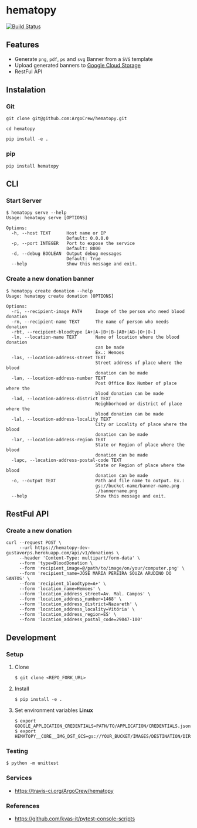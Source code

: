 hematopy 
==============================
[![Build Status](https://travis-ci.org/ArgoCrew/hematopy.svg?branch=master)](https://travis-ci.org/ArgoCrew/hematopy)


## Features

- Generate `png`, `pdf`, `ps` and `svg` Banner from a `SVG` template
- Upload generated banners to [Google Cloud Storage]()
- RestFul API


## Instalation

### Git


```
git clone git@github.com:ArgoCrew/hematopy.git

cd hematopy

pip install -e .
```

### pip

```
pip install hematopy
```


## CLI

### Start Server
```
$ hematopy serve --help
Usage: hematopy serve [OPTIONS]

Options:
  -h, --host TEXT      Host name or IP 
                       Default: 0.0.0.0
  -p, --port INTEGER   Port to expose the service 
                       Default: 8000
  -d, --debug BOOLEAN  Output debug messages 
                       Default: True
  --help               Show this message and exit.
```

### Create a new donation banner

```
$ hematopy create donation --help
Usage: hematopy create donation [OPTIONS]

Options:
  -ri, --recipient-image PATH     Image of the person who need blood donation
  -rn, --recipient-name TEXT      The name of person who needs donation
  -rbt, --recipient-bloodtype [A+|A-|B+|B-|AB+|AB-|O+|O-]
  -ln, --location-name TEXT       Name of location where the blood donation
                                  can be made
                                  Ex.: Hemoes
  -las, --location-address-street TEXT
                                  Street address of place where the blood
                                  donation can be made
  -lan, --location-address-number TEXT
                                  Post Office Box Number of place where the
                                  blood donation can be made
  -lad, --location-address-district TEXT
                                  Neighborhood or district of place where the
                                  blood donation can be made
  -lal, --location-address-locality TEXT
                                  City or Locality of place where the blood
                                  donation can be made
  -lar, --location-address-region TEXT
                                  State or Region of place where the blood
                                  donation can be made
  -lapc, --location-address-postal-code TEXT
                                  State or Region of place where the blood
                                  donation can be made
  -o, --output TEXT               Path and file name to output. Ex.:
                                  gs://bucket-name/banner-name.png
                                  ./bannername.png
  --help                          Show this message and exit.
```


## RestFul API

### Create a new donation

```
curl --request POST \
     --url https://hematopy-dev-gustavorps.herokuapp.com/api/v1/donations \
     --header 'Content-Type: multipart/form-data' \
     --form 'type=BloodDonation \
     --form 'recipient_image=@/path/to/image/on/your/computer.png' \
     --form 'recipient_name=JOSÉ MARIA PEREIRA SOUZA ARUDINO DO SANTOS' \
     --form 'recipient_bloodtype=A+' \
     --form 'location_name=Hemoes' \
     --form 'location_address_street=Av. Mal. Campos' \
     --form 'location_address_number=1468' \
     --form 'location_address_district=Nazareth' \
     --form 'location_address_locality=Vitória' \
     --form 'location_address_region=ES' \
     --form 'location_address_postal_code=29047-100'
```

## Development

### Setup

1. Clone
    ```
    $ git clone <REPO_FORK_URL>
    ```

2. Install
    ```
    $ pip install -e .
    ```

3. Set environment variables
    **Linux**
    ```
    $ export GOOGLE_APPLICATION_CREDENTIALS=PATH/TO/APPLICATION/CREDENTIALS.json
    $ export HEMATOPY__CORE__IMG_DST_GCS=gs://YOUR_BUCKET/IMAGES/DESTINATION/DIRECTORY
    ```



### Testing

```
$ python -m unittest
```

### Services

- https://travis-ci.org/ArgoCrew/hematopy

### References

- https://github.com/kvas-it/pytest-console-scripts
